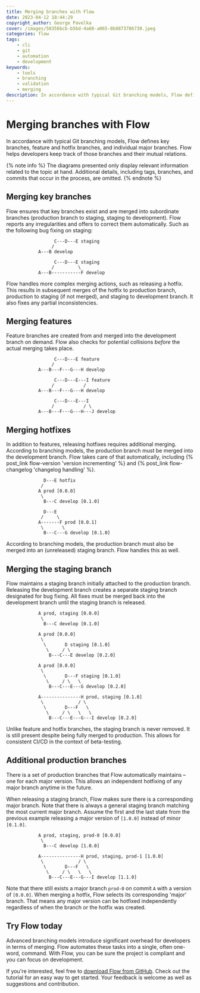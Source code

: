 ```yaml
---
title: Merging branches with Flow
date: 2023-04-12 18:44:29
copyright_author: George Pavelka
cover: /images/50356bcb-b5bd-4a68-a065-8b8873786730.jpeg
categories: flow
tags:
    - cli
    - git
    - automation
    - development
keywords:
    - tools
    - branching
    - validation
    - merging
description: In accordance with typical Git branching models, Flow defines key branches, feature and hotfix branches, and individual major branches. Flow helps developers keep track of those branches and their mutual relations.
---
```


# Merging branches with Flow

In accordance with typical Git branching models, Flow defines key branches, feature and hotfix branches, and individual major branches. Flow helps developers keep track of those branches and their mutual relations.

{% note info %}
The diagrams presented only display relevant information related to the topic at hand. Additional details, including tags, branches, and commits that occur in the process, are omitted.
{% endnote %}

## Merging key branches

Flow ensures that key branches exist and are merged into subordinate branches (production branch to staging, staging to development). Flow reports any irregularities and offers to correct them automatically. Such as the following bug fixing on staging:

``` plaintext Before
                  C---D---E staging
                 /
            A---B develop
```

``` plaintext After
                  C---D---E staging
                 /         \
            A---B-----------F develop
```

Flow handles more complex merging actions, such as releasing a hotfix. This results in subsequent merges of the hotfix to production branch, production to staging (if not merged), and staging to development branch. It also fixes any partial inconsistencies.

## Merging features

Feature branches are created from and merged into the development branch on demand. Flow also checks for potential collisions *before* the actual merging takes place.


``` plaintext Before
                  C---D---E feature
                 /
            A---B---F---G---H develop
```

``` plaintext During
                  C---D---E---I feature
                 /           /
            A---B---F---G---H develop
```

``` plaintext After
                  C---D---E---I
                 /           / \
            A---B---F---G---H---J develop
```

## Merging hotfixes

In addition to features, releasing hotfixes requires additional merging. According to branching models, the production branch must be merged into the development branch. Flow takes care of that automatically, including {% post_link flow-version 'version incrementing' %} and {% post_link flow-changelog 'changelog handling' %}.

``` plaintext Before
              D---E hotfix
             /
            A prod [0.0.0]
             \
              B---C develop [0.1.0]
```

``` plaintext After
              D---E
             /     \
            A-------F prod [0.0.1]
             \       \
              B---C---G develop [0.1.0]
```

According to branching models, the production branch must also be merged into an (unreleased) staging branch. Flow handles this as well.

## Merging the staging branch

Flow maintains a staging branch initially attached to the production branch. Releasing the development branch creates a separate staging branch designated for bug fixing. All fixes must be merged back into the development branch until the staging branch is released.

``` plaintext Initial state
            A prod, staging [0.0.0]
             \
              B---C develop [0.1.0]
```

``` plaintext Release develop
            A prod [0.0.0]
             \
              \       D staging [0.1.0]
               \     / \
                B---C---E develop [0.2.0]
```

``` plaintext Bug fix on staging
            A prod [0.0.0]
             \
              \       D---F staging [0.1.0]
               \     / \   \
                B---C---E---G develop [0.2.0]
```

``` plaintext Release staging
            A---------------H prod, staging [0.1.0]
             \             / \
              \       D---F   \
               \     / \   \   \
                B---C---E---G---I develop [0.2.0]
```

Unlike feature and hotfix branches, the staging branch is never removed. It is still present despite being fully merged to production. This allows for consistent CI/CD in the context of beta-testing.

## Additional production branches

There is a set of production branches that Flow automatically maintains – one for each major version. This allows an independent hotfixing of any major branch anytime in the future.

When releasing a staging branch, Flow makes sure there is a corresponding major branch. Note that there is always a general staging branch matching the most current major branch. Assume the first and the last state from the previous example releasing a major version of `[1.0.0]` instead of minor `[0.1.0]`.

``` plaintext Initial state
            A prod, staging, prod-0 [0.0.0]
             \
              B---C develop [1.0.0]
```

``` plaintext Release staging
            A---------------H prod, staging, prod-1 [1.0.0]
             \             / \
              \       D---F   \
               \     / \   \   \
                B---C---E---G---I develop [1.1.0]
```

Note that there still exists a major branch `prod-0` on commit `A` with a version of `[0.0.0]`. When merging a hotfix, Flow selects its corresponding 'major' branch. That means any major version can be hotfixed independently regardless of when the branch or the hotfix was created.

## Try Flow today

Advanced branching models introduce significant overhead for developers in terms of merging. Flow automates these tasks into a single, often one-word, command. With Flow, you can be sure the project is compliant and you can focus on development.

If you're interested, feel free to [download Flow from GitHub](https://github.com/internetguru/flow). Check out the tutorial for an easy way to get started. Your feedback is welcome as well as suggestions and contribution.
